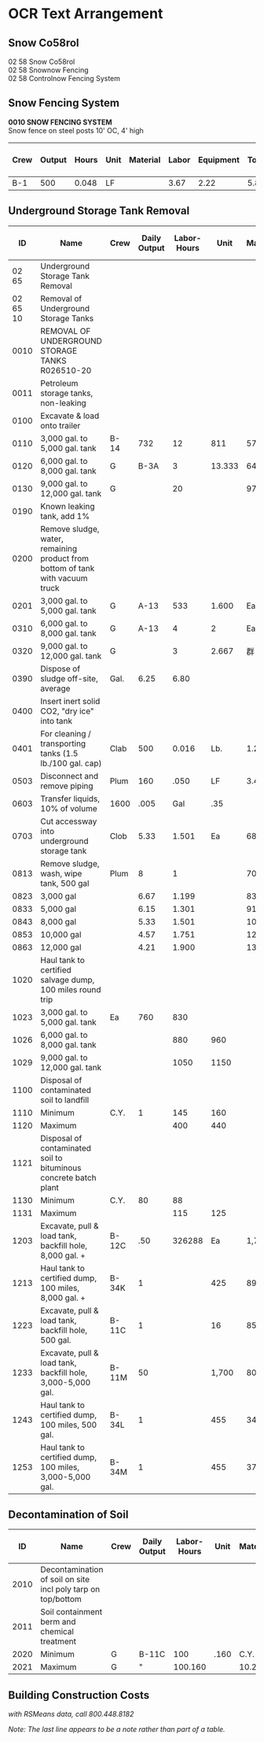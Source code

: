 # OCR Text Arrangement

## Snow Co58rol
02 58 Snow Co58rol  
02 58 Snownow Fencing  
02 58 Controlnow Fencing System  

## Snow Fencing System
**0010 SNOW FENCING SYSTEM**  
Snow fence on steel posts 10' OC, 4' high  

| Crew | Output | Hours | Unit | Material | Labor | Equipment | Total | Total Incl O&P |
|-------|---------|--------|-------|----------|--------|-----------|--------|----------------|
| B-1   | 500     | 0.048  | LF    |          | 3.67   | 2.22      | 5.89   | 7.35           |

## Underground Storage Tank Removal
| ID   | Name | Crew | Daily Output | Labor-Hours | Unit | Material | Labor | Equipment | Total | Total Incl O&P |
|-------|------------------------------|-------|--------------|--------------|-------|----------|--------|-----------|--------|----------------|
| 02 65 | Underground Storage Tank Removal |       |              |              |       |          |        |           |        |                |
| 02 65 10 | Removal of Underground Storage Tanks |       |              |              |       |          |        |           |        |                |
| 0010 | REMOVAL OF UNDERGROUND STORAGE TANKS R026510-20 |       |              |              |       |          |        |           |        |                |
| 0011 | Petroleum storage tanks, non-leaking |       |              |              |       |          |        |           |        |                |
| 0100 | Excavate & load onto trailer |       |              |              |       |          |        |           |        |                |
| 0110 | 3,000 gal. to 5,000 gal. tank | B-14  | 732          | 12           | 811   | 575      | 82     | 657       | 945    |                |
| 0120 | 6,000 gal. to 8,000 gal. tank | G     | B-3A         | 3            | 13.333| 645      | 330    | 975       | 1325   |                |
| 0130 | 9,000 gal. to 12,000 gal. tank | G     |             | 20           |       | 970      | 495    | 1465      | 2000   |                |
| 0190 | Known leaking tank, add 1% |       |             |              |       |          |        |           |        | 100%           |
| 0200 | Remove sludge, water, remaining product from bottom of tank with vacuum truck |       |             |              |       |          |        |           |        |                |
| 0201 | 3,000 gal. to 5,000 gal. tank | G     | A-13        | 533          | 1.600 | Ea       | 91     | 154       | 245    | 305            |
| 0310 | 6,000 gal. to 8,000 gal. tank | G     | A-13        | 4            | 2     | Ea       | 114    | 192       | 306    | 380            |
| 0320 | 9,000 gal. to 12,000 gal. tank | G     |             | 3            | 2.667 | 群       | 152    | 257       | 409    | 510            |
| 0390 | Dispose of sludge off-site, average | Gal. | 6.25 | 6.80 | | | | | | |
| 0400 | Insert inert solid CO2, "dry ice" into tank |       |             |              |       |          |        |           |        |                |
| 0401 | For cleaning / transporting tanks (1.5 lb./100 gal. cap) | Clab | 500 | 0.016 | Lb. | 1.26 | .73 | 1.99 | 2.48 |
| 0503 | Disconnect and remove piping | Plum | 160 | .050 | LF | 3.49 | | | | 5.20 |
| 0603 | Transfer liquids, 10% of volume | 1600 | .005 | Gal | .35 | | | | | .52 |
| 0703 | Cut accessway into underground storage tank | Clob | 5.33 | 1.501 | Ea | 68.50 | | | | 102 |
| 0813 | Remove sludge, wash, wipe tank, 500 gal | Plum | 8 | 1 | | 70 | | | | 104 |
| 0823 | 3,000 gal | | 6.67 | 1.199 | | 83.50 | | | | 125 |
| 0833 | 5,000 gal | | 6.15 | 1.301 | | 91 | | | | 135 |
| 0843 | 8,000 gal | | 5.33 | 1.501 | | 105 | | | | 156 |
| 0853 | 10,000 gal | | 4.57 | 1.751 | | 122 | | | | 182 |
| 0863 | 12,000 gal | | 4.21 | 1.900 | | 133 | | | | 198 |
| 1020 | Haul tank to certified salvage dump, 100 miles round trip | | | | | | | | | |
| 1023 | 3,000 gal. to 5,000 gal. tank | Ea | 760 | 830 | | | | | | |
| 1026 | 6,000 gal. to 8,000 gal. tank | | | 880 | 960 | | | | | |
| 1029 | 9,000 gal. to 12,000 gal. tank | | | 1050 | 1150 | | | | | |
| 1100 | Disposal of contaminated soil to landfill | | | | | | | | | |
| 1110 | Minimum | C.Y. | 1 | 145 | 160 | | | | | |
| 1120 | Maximum | | | 400 | 440 | | | | | |
| 1121 | Disposal of contaminated soil to bituminous concrete batch plant | | | | | | | | | |
| 1130 | Minimum | C.Y. | 80 | 88 | | | | | | |
| 1131 | Maximum | | | 115 | 125 | | | | | |
| 1203 | Excavate, pull & load tank, backfill hole, 8,000 gal. + | B-12C | .50 | 326288 | Ea | 1,750 | 1,950 | 3,700 | 4,725 |
| 1213 | Haul tank to certified dump, 100 miles, 8,000 gal. + | B-34K | 1 | | 425 | 890 | 1,315 | 1,625 |
| 1223 | Excavate, pull & load tank, backfill hole, 500 gal. | B-11C | 1 | | 16 | 850 | 330 | 1,180 | 1,600 |
| 1233 | Excavate, pull & load tank, backfill hole, 3,000-5,000 gal. | B-11M | 50 | | 1,700 | 805 | 2,505 | 3,400 |
| 1243 | Haul tank to certified dump, 100 miles, 500 gal. | B-34L | 1 | | 455 | 340 | 795 | 1,050 |
| 1253 | Haul tank to certified dump, 100 miles, 3,000-5,000 gal. | B-34M | 1 | | 455 | 375 | 830 | 1,100 |

## Decontamination of Soil
| ID   | Name | Crew | Daily Output | Labor-Hours | Unit | Material | Labor | Equipment | Total | Total Incl O&P |
|-------|------------------------------|-------|--------------|--------------|-------|----------|--------|-----------|--------|----------------|
| 2010 | Decontamination of soil on site incl poly tarp on top/bottom |       |              |              |       |          |        |           |        |                |
| 2011 | Soil containment berm and chemical treatment |       |              |              |       |          |        |           |        |                |
| 2020 | Minimum | G | B-11C | 100 | .160 | C.Y. | 7.90 | 8.50 | 3.29 | 19.69 | 225 |
| 2021 | Maximum | G | " | 100.160 | | 10.20 | 8.50 | 3.29 | 21.99 | 27.50 |

## Building Construction Costs
*with RSMeans data, call 800.448.8182*

*Note: The last line appears to be a note rather than part of a table.*